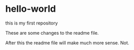 hello-world
===========

this is my first repository

These are some changes to the readme file.

After this the readme file will make much more sense.  Not.
